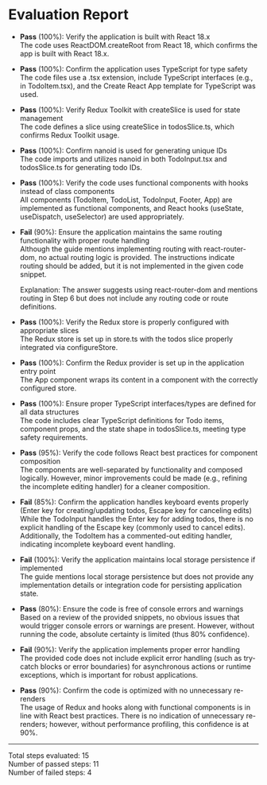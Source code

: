 # Evaluation Report

- **Pass** (100%): Verify the application is built with React 18.x  
  The code uses ReactDOM.createRoot from React 18, which confirms the app is built with React 18.x.

- **Pass** (100%): Confirm the application uses TypeScript for type safety  
  The code files use a .tsx extension, include TypeScript interfaces (e.g., in TodoItem.tsx), and the Create React App template for TypeScript was used.

- **Pass** (100%): Verify Redux Toolkit with createSlice is used for state management  
  The code defines a slice using createSlice in todosSlice.ts, which confirms Redux Toolkit usage.

- **Pass** (100%): Confirm nanoid is used for generating unique IDs  
  The code imports and utilizes nanoid in both TodoInput.tsx and todosSlice.ts for generating todo IDs.

- **Pass** (100%): Verify the code uses functional components with hooks instead of class components  
  All components (TodoItem, TodoList, TodoInput, Footer, App) are implemented as functional components, and React hooks (useState, useDispatch, useSelector) are used appropriately.

- **Fail** (90%): Ensure the application maintains the same routing functionality with proper route handling  
  Although the guide mentions implementing routing with react-router-dom, no actual routing logic is provided. The instructions indicate routing should be added, but it is not implemented in the given code snippet.

  Explanation: The answer suggests using react-router-dom and mentions routing in Step 6 but does not include any routing code or route definitions.

- **Pass** (100%): Verify the Redux store is properly configured with appropriate slices  
  The Redux store is set up in store.ts with the todos slice properly integrated via configureStore.

- **Pass** (100%): Confirm the Redux provider is set up in the application entry point  
  The App component wraps its content in a <Provider> component with the correctly configured store.

- **Pass** (100%): Ensure proper TypeScript interfaces/types are defined for all data structures  
  The code includes clear TypeScript definitions for Todo items, component props, and the state shape in todosSlice.ts, meeting type safety requirements.

- **Pass** (95%): Verify the code follows React best practices for component composition  
  The components are well-separated by functionality and composed logically. However, minor improvements could be made (e.g., refining the incomplete editing handler) for a cleaner composition.

- **Fail** (85%): Confirm the application handles keyboard events properly (Enter key for creating/updating todos, Escape key for canceling edits)  
  While the TodoInput handles the Enter key for adding todos, there is no explicit handling of the Escape key (commonly used to cancel edits). Additionally, the TodoItem has a commented-out editing handler, indicating incomplete keyboard event handling.

- **Fail** (100%): Verify the application maintains local storage persistence if implemented  
  The guide mentions local storage persistence but does not provide any implementation details or integration code for persisting application state.

- **Pass** (80%): Ensure the code is free of console errors and warnings  
  Based on a review of the provided snippets, no obvious issues that would trigger console errors or warnings are present. However, without running the code, absolute certainty is limited (thus 80% confidence).

- **Fail** (90%): Verify the application implements proper error handling  
  The provided code does not include explicit error handling (such as try-catch blocks or error boundaries) for asynchronous actions or runtime exceptions, which is important for robust applications.

- **Pass** (90%): Confirm the code is optimized with no unnecessary re-renders  
  The usage of Redux and hooks along with functional components is in line with React best practices. There is no indication of unnecessary re-renders; however, without performance profiling, this confidence is at 90%.

---

Total steps evaluated: 15  
Number of passed steps: 11  
Number of failed steps: 4